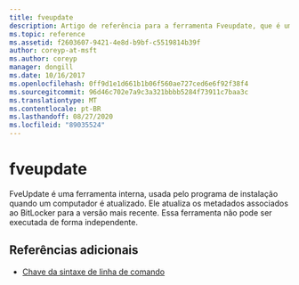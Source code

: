 ```yaml
---
title: fveupdate
description: Artigo de referência para a ferramenta Fveupdate, que é uma ferramenta interna usada pelo programa de instalação quando um computador é atualizado.
ms.topic: reference
ms.assetid: f2603607-9421-4e8d-b9bf-c5519814b39f
author: coreyp-at-msft
ms.author: coreyp
manager: dongill
ms.date: 10/16/2017
ms.openlocfilehash: 0ff9d1e1d661b1b06f560ae727ced6e6f92f38f4
ms.sourcegitcommit: 96d46c702e7a9c3a321bbbb5284f73911c7baa3c
ms.translationtype: MT
ms.contentlocale: pt-BR
ms.lasthandoff: 08/27/2020
ms.locfileid: "89035524"
---
```

# <a name="fveupdate"></a>fveupdate

FveUpdate é uma ferramenta interna, usada pelo programa de instalação quando um computador é atualizado. Ele atualiza os metadados associados ao BitLocker para a versão mais recente. Essa ferramenta não pode ser executada de forma independente.

## <a name="additional-references"></a>Referências adicionais

- [Chave da sintaxe de linha de comando](command-line-syntax-key.md)
